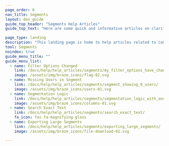 ```yaml
---
page_order: 6
nav_title: Segments
layout: dev_guide
guide_top_header: "Segments Help Articles"
guide_top_text: "Here are some quick and informative articles on clarifying segmentation logic and filtering issues. <br><br> Learn more about how to use segmentation in your Braze campaigns or Canvases in our <a href='/docs/user_guide/engagement_tools/segments'>Segments</a> section."

page_type: landing
description: "This landing page is home to help articles related to common Segments issues."
tool: Segments
noindex: true
guide_menu_title: ""
guide_menu_list:
  - name: Filter Options Changed
    link: /docs/help/help_articles/segments/my_filter_options_have_changed/
    image: /assets/img/braze_icons/flag-02.svg
  - name: Missing Users in Segment
    link: /docs/help/help_articles/segments/segment_showing_0_users/
    image: /assets/img/braze_icons/users-01.svg
  - name: Segmentation Logic
    link: /docs/help/help_articles/segments/segmentation_logic_with_and_or/
    image: /assets/img/braze_icons/columns-01.svg
  - name: Search Exact Text
    link: /docs/help/help_articles/segments/search_exact_text/
    fa_icon: fas fa-magnifying-glass
  - name: Exporting Large Segments
    link: /docs/help/help_articles/segments/exporting_large_segments/
    image: /assets/img/braze_icons/file-download-01.svg

---
```

